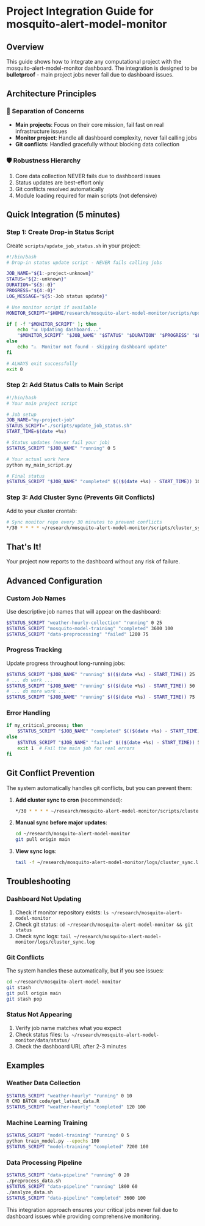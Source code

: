 # Project Integration Guide for mosquito-alert-model-monitor

## Overview
This guide shows how to integrate any computational project with the mosquito-alert-model-monitor dashboard. The integration is designed to be **bulletproof** - main project jobs never fail due to dashboard issues.

## Architecture Principles

### 🎯 Separation of Concerns
- **Main projects**: Focus on their core mission, fail fast on real infrastructure issues
- **Monitor project**: Handle all dashboard complexity, never fail calling jobs
- **Git conflicts**: Handled gracefully without blocking data collection

### 🛡️ Robustness Hierarchy
1. Core data collection NEVER fails due to dashboard issues
2. Status updates are best-effort only  
3. Git conflicts resolved automatically
4. Module loading required for main scripts (not defensive)

## Quick Integration (5 minutes)

### Step 1: Create Drop-in Status Script
Create `scripts/update_job_status.sh` in your project:

```bash
#!/bin/bash
# Drop-in status update script - NEVER fails calling jobs

JOB_NAME="${1:-project-unknown}"
STATUS="${2:-unknown}"
DURATION="${3:-0}"
PROGRESS="${4:-0}"
LOG_MESSAGE="${5:-Job status update}"

# Use monitor script if available
MONITOR_SCRIPT="$HOME/research/mosquito-alert-model-monitor/scripts/update_job_status.sh"

if [ -f "$MONITOR_SCRIPT" ]; then
    echo "📊 Updating dashboard..."
    "$MONITOR_SCRIPT" "$JOB_NAME" "$STATUS" "$DURATION" "$PROGRESS" "$LOG_MESSAGE"
else
    echo "⚠️  Monitor not found - skipping dashboard update"
fi

# ALWAYS exit successfully
exit 0
```

### Step 2: Add Status Calls to Main Script
```bash
#!/bin/bash
# Your main project script

# Job setup
JOB_NAME="my-project-job"
STATUS_SCRIPT="./scripts/update_job_status.sh"
START_TIME=$(date +%s)

# Status updates (never fail your job)
$STATUS_SCRIPT "$JOB_NAME" "running" 0 5

# Your actual work here
python my_main_script.py

# Final status
$STATUS_SCRIPT "$JOB_NAME" "completed" $(($(date +%s) - START_TIME)) 100
```

### Step 3: Add Cluster Sync (Prevents Git Conflicts)
Add to your cluster crontab:
```bash
# Sync monitor repo every 30 minutes to prevent conflicts
*/30 * * * * ~/research/mosquito-alert-model-monitor/scripts/cluster_sync.sh
```

## That's It! 
Your project now reports to the dashboard without any risk of failure.

## Advanced Configuration

### Custom Job Names
Use descriptive job names that will appear on the dashboard:
```bash
$STATUS_SCRIPT "weather-hourly-collection" "running" 0 25
$STATUS_SCRIPT "mosquito-model-training" "completed" 3600 100
$STATUS_SCRIPT "data-preprocessing" "failed" 1200 75
```

### Progress Tracking
Update progress throughout long-running jobs:
```bash
$STATUS_SCRIPT "$JOB_NAME" "running" $(($(date +%s) - START_TIME)) 25
# ... do work ...
$STATUS_SCRIPT "$JOB_NAME" "running" $(($(date +%s) - START_TIME)) 50
# ... do more work ...
$STATUS_SCRIPT "$JOB_NAME" "running" $(($(date +%s) - START_TIME)) 75
```

### Error Handling
```bash
if my_critical_process; then
    $STATUS_SCRIPT "$JOB_NAME" "completed" $(($(date +%s) - START_TIME)) 100
else
    $STATUS_SCRIPT "$JOB_NAME" "failed" $(($(date +%s) - START_TIME)) 50
    exit 1  # Fail the main job for real errors
fi
```

## Git Conflict Prevention

The system automatically handles git conflicts, but you can prevent them:

1. **Add cluster sync to cron** (recommended):
   ```bash
   */30 * * * * ~/research/mosquito-alert-model-monitor/scripts/cluster_sync.sh
   ```

2. **Manual sync before major updates**:
   ```bash
   cd ~/research/mosquito-alert-model-monitor
   git pull origin main
   ```

3. **View sync logs**:
   ```bash
   tail -f ~/research/mosquito-alert-model-monitor/logs/cluster_sync.log
   ```

## Troubleshooting

### Dashboard Not Updating
1. Check if monitor repository exists: `ls ~/research/mosquito-alert-model-monitor`
2. Check git status: `cd ~/research/mosquito-alert-model-monitor && git status`
3. Check sync logs: `tail ~/research/mosquito-alert-model-monitor/logs/cluster_sync.log`

### Git Conflicts
The system handles these automatically, but if you see issues:
```bash
cd ~/research/mosquito-alert-model-monitor
git stash
git pull origin main
git stash pop
```

### Status Not Appearing
1. Verify job name matches what you expect
2. Check status files: `ls ~/research/mosquito-alert-model-monitor/data/status/`
3. Check the dashboard URL after 2-3 minutes

## Examples

### Weather Data Collection
```bash
$STATUS_SCRIPT "weather-hourly" "running" 0 10
R CMD BATCH code/get_latest_data.R
$STATUS_SCRIPT "weather-hourly" "completed" 120 100
```

### Machine Learning Training  
```bash
$STATUS_SCRIPT "model-training" "running" 0 5
python train_model.py --epochs 100
$STATUS_SCRIPT "model-training" "completed" 7200 100
```

### Data Processing Pipeline
```bash
$STATUS_SCRIPT "data-pipeline" "running" 0 20
./preprocess_data.sh
$STATUS_SCRIPT "data-pipeline" "running" 1800 60  
./analyze_data.sh
$STATUS_SCRIPT "data-pipeline" "completed" 3600 100
```

This integration approach ensures your critical jobs never fail due to dashboard issues while providing comprehensive monitoring.
